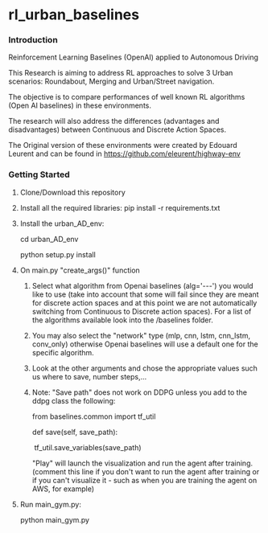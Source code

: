 # rl_urban_baselines

### Introduction

Reinforcement Learning Baselines (OpenAI) applied to Autonomous Driving

This Research is aiming to address RL approaches to solve 3 Urban scenarios: Roundabout, Merging and Urban/Street navigation.

The objective is to compare performances of well known RL algorithms (Open AI baselines) in these environments.

The research will also address the differences (advantages and disadvantages) between Continuous and Discrete Action Spaces. 

The Original version of these environments were created by Edouard Leurent and can be found in https://github.com/eleurent/highway-env

### Getting Started

1. Clone/Download this repository

2. Install all the required libraries: pip install -r requirements.txt

3. Install the urban_AD_env: 

   cd urban_AD_env

   python setup.py install

4. On main.py  "create_args()" function

   1. Select what algorithm from Openai baselines (alg='---') you would like to use (take into account that some will fail since they are meant for discrete action spaces and at this point we are not automatically switching from Continuous to Discrete action spaces). For a list of the algorithms available look into the /baselines folder.

   2. You may also select the "network" type (mlp, cnn, lstm, cnn_lstm, conv_only) otherwise Openai baselines will use a default one for the specific algorithm. 

   3. Look at the other arguments and chose the appropriate values such us where to save, number steps,...

   4. Note: "Save path" does not work on DDPG unless you add to the ddpg class the following: 
   
      from baselines.common import tf_util

      def save(self, save_path):

      ​        tf_util.save_variables(save_path)

      "Play" will launch the visualization and run the agent after training. (comment this line if you don't want to run the agent after training or if you can't visualize it - such as when you are training the agent on AWS, for example)

5. Run main_gym.py:

   python main_gym.py